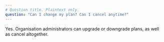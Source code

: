 ```yaml
---
# Question title. Plaintext only.
question: "Can I change my plan? Can I cancel anytime?"
---
```

Yes. Organisation administrators can upgrade or downgrade plans, as well as cancel altogether.
